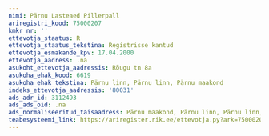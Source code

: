 ```yaml
---
nimi: Pärnu Lasteaed Pillerpall
ariregistri_kood: 75000207
kmkr_nr: ''
ettevotja_staatus: R
ettevotja_staatus_tekstina: Registrisse kantud
ettevotja_esmakande_kpv: 17.04.2000
ettevotja_aadress: .na
asukoht_ettevotja_aadressis: Rõugu tn 8a
asukoha_ehak_kood: 6619
asukoha_ehak_tekstina: Pärnu linn, Pärnu linn, Pärnu maakond
indeks_ettevotja_aadressis: '80031'
ads_adr_id: 3112493
ads_ads_oid: .na
ads_normaliseeritud_taisaadress: Pärnu maakond, Pärnu linn, Pärnu linn, Rõugu tn 8a
teabesysteemi_link: https://ariregister.rik.ee/ettevotja.py?ark=75000207&ref=rekvisiidid
---
```

